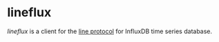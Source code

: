 lineflux
========

*lineflux* is a client for the [line protocol](https://influxdb.com/docs/v0.9/write_protocols/write_syntax.html)
for InfluxDB time series database.
